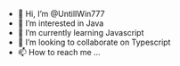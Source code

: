 - 👋 Hi, I’m @UntilIWin777
- 👀 I’m interested in Java
- 🌱 I’m currently learning Javascript
- 💞️ I’m looking to collaborate on Typescript
- 📫 How to reach me ...

<!---
UntilIWin777/UntilIWin777 is a ✨ special ✨ repository because its `README.md` (this file) appears on your GitHub profile.
You can click the Preview link to take a look at your changes.
--->
